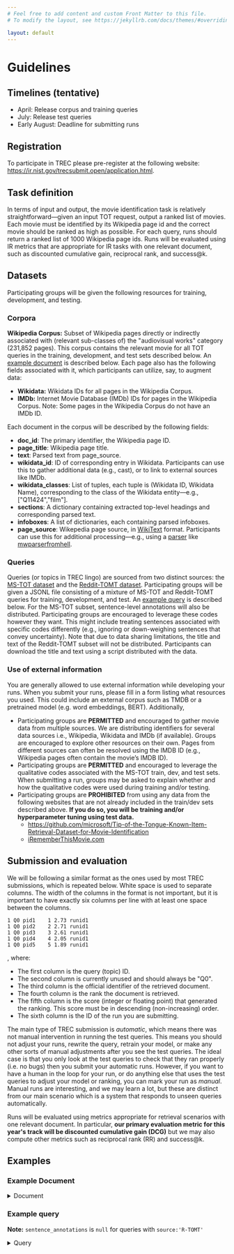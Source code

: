 ```yaml
---
# Feel free to add content and custom Front Matter to this file.
# To modify the layout, see https://jekyllrb.com/docs/themes/#overriding-theme-defaults

layout: default
---
```


# Guidelines

## Timelines (tentative)
* April: Release corpus and training queries
* July: Release test queries
* Early August: Deadline for submitting runs

## Registration

To participate in TREC please pre-register at the following website: <a href="https://ir.nist.gov/trecsubmit.open/application.html" target="_blank">https://ir.nist.gov/trecsubmit.open/application.html</a>.

## Task definition

In terms of input and output, the movie identification task is relatively straightforward—given an input TOT request, output a ranked list of movies.  Each movie must be identified by its Wikipedia page id and the correct movie should be ranked as high as possible.  For each query, runs should return a ranked list of 1000 Wikipedia page ids.  Runs will be evaluated using IR metrics that are appropriate for IR tasks with one relevant document, such as discounted cumulative gain, reciprocal rank, and success@k.

## Datasets

Participating groups will be given the following resources for training, development, and testing.

### Corpora

**Wikipedia Corpus:** Subset of Wikipedia pages directly or indirectly associated with (relevant sub-classes of) the "audiovisual works" category (231,852 pages). This corpus contains the relevant movie for all TOT queries in the training, development, and test sets described below. An [example document](#example-document) is described below. Each page also has the following fields associated with it, which participants can utilize, say, to augment data: 
- **Wikidata:** Wikidata IDs for all pages in the Wikipedia Corpus.
- **IMDb:** Internet Movie Database (IMDb) IDs for pages in the Wikipedia Corpus. Note: Some pages in the Wikipedia Corpus do not have an IMDb ID.

Each document in the corpus will be described by the following fields:
- **doc_id**: The primary identifier, the Wikipedia page ID.
- **page_title**: Wikipedia page title.
- **text**: Parsed text from page_source.
- **wikidata_id**: ID of corresponding entry in Wikidata. Participants can use this to gather additional data (e.g., cast), or to link to external sources like IMDb.
- **wikidata_classes**: List of tuples, each tuple is (Wikidata ID, Wikidata Name), corresponding to the class of the Wikidata entity—e.g., ["Q11424","film"].
- **sections**: A dictionary containing extracted top-level headings and corresponding parsed text.
- **infoboxes**: A list of dictionaries, each containing parsed infoboxes.
- **page_source**: Wikepedia page source, in <a href="https://en.wikipedia.org/wiki/Help:Wikitext" target="_blank">WikiText</a> format. Participants can use this for additional processing—e.g., using a <a href="https://www.mediawiki.org/wiki/Alternative_parsers" target="_blank">parser</a> like <a href="https://mwparserfromhell.readthedocs.io/en/latest/" target="_blank">mwparserfromhell</a>.

### Queries

Queries (or topics in TREC lingo) are sourced from two distinct sources: the <a href="https://github.com/microsoft/Tip-of-the-Tongue-Known-Item-Retrieval-Dataset-for-Movie-Identification" target="_blank">MS-TOT dataset</a> and the <a href="https://dl.acm.org/doi/abs/10.1145/3488560.3498421" target="_blank">Reddit-TOMT dataset</a>. Participating groups will be given a JSONL file consisting of a mixture of MS-TOT and Reddit-TOMT queries for training, development, and test. An [example query](#example-query) is described below. For the MS-TOT subset, sentence-level annotations will also be distributed. Participating groups are encouraged to leverage these codes however they want. This might include treating sentences associated with specific codes differently (e.g., ignoring or down-weighing sentences that convey uncertainty). Note that due to data sharing limitations, the title and text of the Reddit-TOMT subset will not be distributed. Participants can download the title and text using a script distributed with the data.

[//]: # (Participants will be provided the following query sets as part of this year's track.)
[//]: # (- Train: 150 MS-TOT queries and 9000 Reddit-TOMT queries.)
[//]: # (- Dev: 150 MS-TOT queries and 1000 Reddit-TOMT queries.)
[//]: # (- Test: 150 MS-TOT queries and 1000 Reddit-TOMT queries.)

### Use of external information

You are generally allowed to use external information while developing your runs. When you submit your runs, please fill in a form listing what resources you used.
This could include an external corpus such as TMDB or a pretrained model (e.g. word embeddings, BERT). Additionally,
- Participating groups  are **PERMITTED** and encouraged to gather movie data from multiple sources. We are distributing identifiers for several data sources i.e., Wikipedia, Wikidata and IMDb (if available). Groups are encouraged to explore other resources on their own. Pages from different sources can often be resolved using the IMDB ID (e.g., Wikipedia pages often contain the movie’s IMDB ID).
- Participating groups are **PERMITTED** and encouraged to leverage the qualitative codes associated with the MS-TOT train, dev, and test sets. When submitting a run, groups may be asked to explain whether and how the qualitative codes were used during training and/or testing.
- Participating groups are **PROHIBITED** from using any data from the following websites that are not already included in the train/dev sets described above. **If you do so, you will be training and/or hyperparameter tuning using test data.**
    - <a href="https://github.com/microsoft/Tip-of-the-Tongue-Known-Item-Retrieval-Dataset-for-Movie-Identification" target="_blank">https://github.com/microsoft/Tip-of-the-Tongue-Known-Item-Retrieval-Dataset-for-Movie-Identification</a>
    - <a href="https://irememberthismovie.com/" target="_blank">iRememberThisMovie.com</a>
  

## Submission and evaluation

We will be following a similar format as the ones used by most TREC submissions, which is repeated below. White space is used to separate columns. The width of the columns in the format is not important, but it is important to have exactly six columns per line with at least one space between the columns.

```text
1 Q0 pid1    1 2.73 runid1
1 Q0 pid2    2 2.71 runid1
1 Q0 pid3    3 2.61 runid1
1 Q0 pid4    4 2.05 runid1
1 Q0 pid5    5 1.89 runid1
```

, where:

* The first column is the query (topic) ID.
* The second column is currently unused and should always be "Q0".
* The third column is the official identifier of the retrieved document.
* The fourth column is the rank the document is retrieved.
* The fifth column is the score (integer or floating point) that generated the ranking. This score must be in descending (non-increasing) order.
* The sixth column is the ID of the run you are submitting.

The main type of TREC submission is *automatic*, which means there was not manual intervention in running the test queries. This means you should not adjust your runs, rewrite the query, retrain your model, or make any other sorts of manual adjustments after you see the test queries. The ideal case is that you only look at the test queries to check that they ran properly (i.e. no bugs) then you submit your automatic runs. However, if you want to have a human in the loop for your run, or do anything else that uses the test queries to adjust your model or ranking, you can mark your run as *manual*. Manual runs are interesting, and we may learn a lot, but these are distinct from our main scenario which is a system that responds to unseen queries automatically.

Runs will be evaluated using metrics appropriate for retrieval scenarios with one relevant document. In particular, **our primary evaluation metric for this year's track will be discounted cumulative gain (DCG)** but we may also compute other metrics such as reciprocal rank (RR) and success@k.

## Examples

### Example Document

<details><summary>Document</summary>

```json
{
  "page_title": "Actrius",
  "page_source": "{{Use dmy dates|date=March 2021}}\n{{Infobox film\n| name           = Actresses\n| image          = Actrius film poster.jpg\n| alt            = \n| caption        = Catalan language film poster\n| native_name      = ([[Catalan language|Catalan]]: '''''Actrius''''')\n| director       = [[Ventura Pons]]\n| producer       = Ventura Pons\n| writer         = [[Josep Maria Benet i Jornet]]\n| screenplay     = Ventura Pons\n| story          = \n| based_on       = {{based on|(stage play) ''E.R.''|Josep Maria Benet i Jornet}}\n| starring       = {{ubl|[[N\u00faria Espert]]|[[Rosa Maria Sard\u00e0]]|[[Anna Lizaran]]|[[Merc\u00e8 Pons]]}}\n| narrator       = <!-- or: |narrators = -->\n| music          = Carles Cases\n| cinematography = Tom\u00e0s Pladevall\n| editing        = Pere Abadal\n| production_companies = {{ubl|[[Canal+|Canal+ Espa\u00f1a]]|Els Films de la Rambla S.A.|[[Generalitat de Catalunya|Generalitat de Catalunya - Departament de Cultura]]|[[Televisi\u00f3n Espa\u00f1ola]]}}\n| distributor    = [[Buena Vista International]]\n| released       = {{film date|df=yes|1997|1|17|[[Spain]]}}\n| runtime        = 100 minutes\n| country        = Spain\n| language       = Catalan\n| budget         = \n| gross          = <!--(please use condensed and rounded values, e.g. \"\u00a311.6 million\" not \"\u00a311,586,221\")-->\n}}\n\n'''''Actresses''''' ([[Catalan language|Catalan]]: '''''Actrius''''') is a 1997 [[Catalan language]] Spanish drama film produced and directed by [[Ventura Pons]] and based on the award-winning stage play ''E.R.'' by [[Josep Maria Benet i Jornet]]. The film has no male actors, with all roles played by females.<ref name=\"El Pais\">{{cite news|last1=Torres|first1=Rosanna|title='E. R', de Benet i Jornet, es llevada al cine y al teatro|url=http://elpais.com/diario/1996/10/15/cultura/845330405_850215.html|access-date=2015-12-21|lang=es|work=[[El Pa\u00eds]]|date=1996-10-15|archive-url=https://web.archive.org/web/20121014165502/http://elpais.com/diario/1996/10/15/cultura/845330405_850215.html|archive-date=2012-10-14}}</ref> The film was produced in 1996. <ref>{{cite web |title=Actrius |url=https://www.bcncatfilmcommission.com/en/films/actrius|lang=en|website=Barcelona Film Commission |access-date=2021-05-13|archive-url=https://web.archive.org/web/20210513150105/https://www.bcncatfilmcommission.com/en/films/actrius|archive-date=2021-05-13|url-status=live}}</ref>\n\n== Synopsis ==\nIn order to prepare herself to play a role commemorating the life of legendary actress Empar Ribera, young actress ([[Merc\u00e8 Pons]]) interviews three established actresses who had been the Ribera's pupils: the international diva Gl\u00f2ria Marc ([[N\u00faria Espert]]), the television star Assumpta Roca ([[Rosa Maria Sard\u00e0]]), and dubbing director Maria Caminal ([[Anna Lizaran]]).<ref name=SFF>{{cite web | url=http://www.stockholmfilmfestival.se/en/festival/1997/film/actrius | title=Actrius |lang=en|publisher=[[Stockholm International Film Festival]] |date=1997 | access-date=2015-12-21|archive-url=https://web.archive.org/web/20151222175333/http://www.stockholmfilmfestival.se/en/festival/1997/film/actrius|archive-date=2015-12-22|url-status=dead }}</ref>\n\n== Cast ==\n* [[N\u00faria Espert]] as Gl\u00f2ria Marc\n* [[Rosa Maria Sard\u00e0]] as Assumpta Roca\n* [[Anna Lizaran]] as Maria Caminal\n* [[Merc\u00e8 Pons]] as Estudiant\n\n== Recognition ==\n\n=== Screenings ===\n''Actrius'' screened in 2001 at the [[Grauman's Egyptian Theatre]] in an [[American Cinematheque]] retrospective of the works of its director. The film had first screened at the same location in 1998.<ref name=\"LA Times\">{{cite news|last1=THomas|first1=Kevin|title=Sometimes, the World Gets in the Way|url=http://articles.latimes.com/2001/mar/01/entertainment/ca-31570|lang=en|access-date=2015-12-21|newspaper=[[Los Angeles Times]]|date=2001-03-01|archive-url=https://web.archive.org/web/20121221084433/http://articles.latimes.com/2001/mar/01/entertainment/ca-31570|archive-date=2012-12-21|url-status=live}}</ref> It was also shown at the 1997 [[Stockholm International Film Festival]].<ref name=SFF />\n\n=== Reception ===\nIn ''Movie - Film - Review'', Christopher Tookey wrote that though the actresses were \"competent in roles that may have some reference to their own careers\", the film \"is visually unimaginative, never escapes its stage origins, and is almost totally lacking in revelation or surprising incident\".<ref name=Tookey/> Noting that there were \"occasional, refreshing moments of intergenerational bitchiness\", they did not \"justify comparisons to ''[[All About Eve]]''\", and were \"insufficiently different to deserve critical parallels with ''[[Rashomon]]''\".<ref name=Tookey/> He also wrote that ''[[The Guardian]]'' called the film a \"slow, stuffy chamber-piece\", and that ''[[The Evening Standard]]'' stated the film's \"best moments exhibit the bitchy tantrums seething beneath the threesome's composed veneers\".<ref name=Tookey>{{cite web|last1=Tookey|first1=Chris|title=review: Actresses / Actrius / Actrices|url=http://www.movie-film-review.com/devFilm.asp?ID=12423|lang=en|publisher=Movie - Film - Review|access-date=2015-12-21|archive-url=https://web.archive.org/web/20120501211137/http://www.movie-film-review.com/devFilm.asp?ID=12423|archive-date=2012-05-01|url-status=dead}}</ref> [[MRQE]] wrote \"This cinematic adaptation of a theatrical work is true to the original, but does not stray far from a theatrical rendering of the story.\"<ref name=MRQE>{{cite web|last1=staff|title=Actrius (1997)|url=http://www.mrqe.com/movie_reviews/actrius-m100030469|lang=en|publisher=[[MRQE]]|access-date=2015-12-21|archive-url=https://web.archive.org/web/20151222150358/http://www.mrqe.com/movie_reviews/actrius-m100030469|archive-date=2015-12-22}}</ref>\n\n=== Awards and nominations ===\n* 1997, won 'Best Catalan Film' at [[Butaca Awards]] for [[Ventura Pons]]\n* 1997, won 'Best Catalan Film Actress' at Butaca Awards, shared by [[N\u00faria Espert]], [[Rosa Maria Sard\u00e0]], [[Anna Lizaran]], and [[Merc\u00e8 Pons]]\n* 1998, nominated for 'Best Screenplay' at [[Goya Awards]], shared by [[Josep Maria Benet i Jornet]] and Ventura Pons\n\n== References ==\n{{reflist}}\n\n== External links ==\n* {{IMDb title|0115462|Actresses}}\n* {{official website|https://web.archive.org/web/20090217140746/http://venturapons.com/filmografia/actrices.html}} [[Wayback Machine|as archived 17 February 2009]] (Spanish)\n\n[[Category:1997 films]]\n[[Category:1997 drama films]]\n[[Category:Catalan-language films]]\n[[Category:Films set in Barcelona]]\n[[Category:Films directed by Ventura Pons]]\n[[Category:Spanish drama films]]\n[[Category:1990s Spanish films]]",
  "wikidata_id": "Q2823770",
  "wikidata_classes": [
    [
      "Q11424",
      "film"
    ]
  ],
  "text": "Actresses (Catalan: Actrius) is a 1997 Catalan language Spanish drama film produced and directed by Ventura Pons and based on the award-winning stage play \"E.R.\" by Josep Maria Benet i Jornet. The film has no male actors, with all roles played by females. The film was produced in 1996. \nSynopsis.\nIn order to prepare herself to play a role commemorating the life of legendary actress Empar Ribera, young actress (Merc\u00e8 Pons) interviews three established actresses who had been the Ribera's pupils: the international diva Gl\u00f2ria Marc (N\u00faria Espert), the television star Assumpta Roca (Rosa Maria Sard\u00e0), and dubbing director Maria Caminal (Anna Lizaran).\nRecognition.\nScreenings.\n\"Actrius\" screened in 2001 at the Grauman's Egyptian Theatre in an American Cinematheque retrospective of the works of its director. The film had first screened at the same location in 1998. It was also shown at the 1997 Stockholm International Film Festival.\nReception.\nIn \"Movie - Film - Review\", Christopher Tookey wrote that though the actresses were \"competent in roles that may have some reference to their own careers\", the film \"is visually unimaginative, never escapes its stage origins, and is almost totally lacking in revelation or surprising incident\". Noting that there were \"occasional, refreshing moments of intergenerational bitchiness\", they did not \"justify comparisons to \"All About Eve\"\", and were \"insufficiently different to deserve critical parallels with \"Rashomon\"\". He also wrote that \"The Guardian\" called the film a \"slow, stuffy chamber-piece\", and that \"The Evening Standard\" stated the film's \"best moments exhibit the bitchy tantrums seething beneath the threesome's composed veneers\". MRQE wrote \"This cinematic adaptation of a theatrical work is true to the original, but does not stray far from a theatrical rendering of the story.\"",
  "sections": {
    "abstract": "Actresses (Catalan: Actrius) is a 1997 Catalan language Spanish drama film produced and directed by Ventura Pons and based on the award-winning stage play \"E.R.\" by Josep Maria Benet i Jornet. The film has no male actors, with all roles played by females. The film was produced in 1996. ",
    "synopsis": "Synopsis.\nIn order to prepare herself to play a role commemorating the life of legendary actress Empar Ribera, young actress (Merc\u00e8 Pons) interviews three established actresses who had been the Ribera's pupils: the international diva Gl\u00f2ria Marc (N\u00faria Espert), the television star Assumpta Roca (Rosa Maria Sard\u00e0), and dubbing director Maria Caminal (Anna Lizaran).",
    "recognition": "Recognition.\nScreenings.\n\"Actrius\" screened in 2001 at the Grauman's Egyptian Theatre in an American Cinematheque retrospective of the works of its director. The film had first screened at the same location in 1998. It was also shown at the 1997 Stockholm International Film Festival.\nReception.\nIn \"Movie - Film - Review\", Christopher Tookey wrote that though the actresses were \"competent in roles that may have some reference to their own careers\", the film \"is visually unimaginative, never escapes its stage origins, and is almost totally lacking in revelation or surprising incident\". Noting that there were \"occasional, refreshing moments of intergenerational bitchiness\", they did not \"justify comparisons to \"All About Eve\"\", and were \"insufficiently different to deserve critical parallels with \"Rashomon\"\". He also wrote that \"The Guardian\" called the film a \"slow, stuffy chamber-piece\", and that \"The Evening Standard\" stated the film's \"best moments exhibit the bitchy tantrums seething beneath the threesome's composed veneers\". MRQE wrote \"This cinematic adaptation of a theatrical work is true to the original, but does not stray far from a theatrical rendering of the story.\"",
    "screenings": "Screenings.\n\"Actrius\" screened in 2001 at the Grauman's Egyptian Theatre in an American Cinematheque retrospective of the works of its director. The film had first screened at the same location in 1998. It was also shown at the 1997 Stockholm International Film Festival.",
    "reception": "Reception.\nIn \"Movie - Film - Review\", Christopher Tookey wrote that though the actresses were \"competent in roles that may have some reference to their own careers\", the film \"is visually unimaginative, never escapes its stage origins, and is almost totally lacking in revelation or surprising incident\". Noting that there were \"occasional, refreshing moments of intergenerational bitchiness\", they did not \"justify comparisons to \"All About Eve\"\", and were \"insufficiently different to deserve critical parallels with \"Rashomon\"\". He also wrote that \"The Guardian\" called the film a \"slow, stuffy chamber-piece\", and that \"The Evening Standard\" stated the film's \"best moments exhibit the bitchy tantrums seething beneath the threesome's composed veneers\". MRQE wrote \"This cinematic adaptation of a theatrical work is true to the original, but does not stray far from a theatrical rendering of the story.\""
  },
  "infoboxes": [
    {
      "name": "film",
      "params": {
        "name": "Actresses",
        "image": "Actrius film poster.jpg",
        "alt": "",
        "caption": "Catalan language film poster",
        "native_name": "([[Catalan language|Catalan]]: '''''Actrius''''')",
        "director": "[[Ventura Pons]]",
        "producer": "Ventura Pons",
        "writer": "[[Josep Maria Benet i Jornet]]",
        "screenplay": "Ventura Pons",
        "story": "",
        "based_on": "{{based on|(stage play) ''E.R.''|Josep Maria Benet i Jornet}}",
        "starring": "{{ubl|[[N\u00faria Espert]]|[[Rosa Maria Sard\u00e0]]|[[Anna Lizaran]]|[[Merc\u00e8 Pons]]}}",
        "narrator": "<!-- or: |narrators = -->",
        "music": "Carles Cases",
        "cinematography": "Tom\u00e0s Pladevall",
        "editing": "Pere Abadal",
        "production_companies": "{{ubl|[[Canal+|Canal+ Espa\u00f1a]]|Els Films de la Rambla S.A.|[[Generalitat de Catalunya|Generalitat de Catalunya - Departament de Cultura]]|[[Televisi\u00f3n Espa\u00f1ola]]}}",
        "distributor": "[[Buena Vista International]]",
        "released": "{{film date|df=yes|1997|1|17|[[Spain]]}}",
        "runtime": "100 minutes",
        "country": "Spain",
        "language": "Catalan",
        "budget": "",
        "gross": "<!--(please use condensed and rounded values, e.g. \"\u00a311.6 million\" not \"\u00a311,586,221\")-->"
      }
    }
  ],
  "doc_id": "330"
}
```
</details>

### Example query

**Note:**  `sentence_annotations` is `null` for queries with `source:'R-TOMT'`

<details><summary>Query</summary>

```json
{
  "id": "763",
  "url": "https://irememberthismovie.com/super-rare-surreal-dystopian-masterpiece/",
  "domain": "movie",
  "source": "MS-TOT",
  "title": "Super Rare Surreal Dystopian Masterpiece",
  "text": "Very rare movie that is scifi/dystopian/experimental/surreal. It\u2019s like Stalker meets el Topo meets Holy Mountain meets Alphaville meets Delicatessen meets Hard to be a God, like Kurosawa, Tarkovsky, and Lynch had a kid together. It was color, possibly Russian, and I don\u2019t really remember the decade but want to say 60s or 70s, though could easily be more recent. It is VERY rare, there is only one crappy partial print of it, and that is what the youtube version is from. Lot of wide shots in a surreal wilderness, winter settings, strange bleeding saturation in some shots. Crazy costumes. Seriously one of the strangest films I\u2019ve ever seen and my favorite films are strange/weird ones. If you\u2019ve ever seen what you\u2019re thinking of on a \u201cbest weird movies\u201d or \u201cyou\u2019ve never seen this!\u201d list, that\u2019s NOT it. I don\u2019t think this film even has a cult following of ten people. It\u2019s an actual rare gem. Have been looking through selections at 366 Weird Movies and not found it yet (btw the way most of those titles are exactly the kind of not-actually-rare movies this film is definitely not).",
  "wikipedia_id": "16742289",
  "wikipedia_url": "https://en.wikipedia.org/wiki/On_the_Silver_Globe_(film)",
  "wikidata_id": "Q1988165",
  "imdb_url": "https://www.imdb.com/title/tt0093593",
  "sentence_annotations": [
    {
      "id": 1,
      "text": "Very rare movie that is scifi/dystopian/experimental/surreal.",
      "labels": {
        "opinion": false,
        "emotion": false,
        "hedging": true,
        "social": false,
        "comparison_relative": false,
        "search": false,
        "movie": {
          "music_compare": false,
          "genre_audience": false,
          "production_camera_angle": false,
          "timeframe_singular": false,
          "origin_actor": false,
          "object": false,
          "location_specific": false,
          "person_fictional": false,
          "production_visual": false,
          "scene": false,
          "negation": false,
          "production_audio": false,
          "character": false,
          "genre_traditional_tone": true,
          "release_date": false,
          "location_type": false,
          "origin_language": false,
          "origin_movie": false,
          "person_real": false,
          "plot": false,
          "quote": false,
          "category": true,
          "music_specific": false,
          "timeframe_plural": false
        },
        "context": {
          "cross_media": false,
          "physical_medium": false,
          "situational_count": false,
          "physical_user_location": false,
          "situational_evidence": false,
          "situational_witness": false,
          "temporal": false
        }
      }
    },
    {
      "id": 2,
      "text": "It\u2019s like Stalker meets el Topo meets Holy Mountain meets Alphaville meets Delicatessen meets Hard to be a God, like Kurosawa, Tarkovsky, and Lynch had a kid together.",
      "labels": {
        "opinion": false,
        "emotion": false,
        "hedging": false,
        "social": false,
        "comparison_relative": true,
        "search": false,
        "movie": {
          "music_compare": false,
          "genre_audience": false,
          "production_camera_angle": false,
          "timeframe_singular": false,
          "origin_actor": false,
          "object": false,
          "location_specific": false,
          "person_fictional": false,
          "production_visual": false,
          "scene": false,
          "negation": false,
          "production_audio": false,
          "character": false,
          "genre_traditional_tone": false,
          "release_date": false,
          "location_type": false,
          "origin_language": false,
          "origin_movie": false,
          "person_real": true,
          "plot": false,
          "quote": false,
          "category": false,
          "music_specific": false,
          "timeframe_plural": false
        },
        "context": {
          "cross_media": false,
          "physical_medium": false,
          "situational_count": false,
          "physical_user_location": false,
          "situational_evidence": false,
          "situational_witness": false,
          "temporal": false
        }
      }
    },
    {
      "id": 3,
      "text": "It was color, possibly Russian, and I don\u2019t really remember the decade but want to say 60s or 70s, though could easily be more recent.",
      "labels": {
        "opinion": false,
        "emotion": false,
        "hedging": true,
        "social": false,
        "comparison_relative": false,
        "search": false,
        "movie": {
          "music_compare": false,
          "genre_audience": false,
          "production_camera_angle": false,
          "timeframe_singular": false,
          "origin_actor": false,
          "object": false,
          "location_specific": false,
          "person_fictional": false,
          "production_visual": true,
          "scene": false,
          "negation": false,
          "production_audio": false,
          "character": false,
          "genre_traditional_tone": false,
          "release_date": true,
          "location_type": false,
          "origin_language": false,
          "origin_movie": true,
          "person_real": false,
          "plot": false,
          "quote": false,
          "category": false,
          "music_specific": false,
          "timeframe_plural": false
        },
        "context": {
          "cross_media": false,
          "physical_medium": false,
          "situational_count": false,
          "physical_user_location": false,
          "situational_evidence": false,
          "situational_witness": false,
          "temporal": false
        }
      }
    },
    {
      "id": 4,
      "text": "It is VERY rare, there is only one crappy partial print of it, and that is what the youtube version is from.",
      "labels": {
        "opinion": false,
        "emotion": false,
        "hedging": false,
        "social": false,
        "comparison_relative": false,
        "search": false,
        "movie": {
          "music_compare": false,
          "genre_audience": false,
          "production_camera_angle": false,
          "timeframe_singular": false,
          "origin_actor": false,
          "object": false,
          "location_specific": false,
          "person_fictional": false,
          "production_visual": false,
          "scene": false,
          "negation": false,
          "production_audio": false,
          "character": false,
          "genre_traditional_tone": false,
          "release_date": false,
          "location_type": false,
          "origin_language": false,
          "origin_movie": false,
          "person_real": false,
          "plot": false,
          "quote": false,
          "category": false,
          "music_specific": false,
          "timeframe_plural": false
        },
        "context": {
          "cross_media": false,
          "physical_medium": false,
          "situational_count": false,
          "physical_user_location": false,
          "situational_evidence": false,
          "situational_witness": false,
          "temporal": false
        }
      }
    },
    {
      "id": 5,
      "text": "Lot of wide shots in a surreal wilderness, winter settings, strange bleeding saturation in some shots.",
      "labels": {
        "opinion": false,
        "emotion": false,
        "hedging": false,
        "social": false,
        "comparison_relative": false,
        "search": false,
        "movie": {
          "music_compare": false,
          "genre_audience": false,
          "production_camera_angle": true,
          "timeframe_singular": false,
          "origin_actor": false,
          "object": false,
          "location_specific": false,
          "person_fictional": false,
          "production_visual": false,
          "scene": false,
          "negation": false,
          "production_audio": false,
          "character": false,
          "genre_traditional_tone": false,
          "release_date": false,
          "location_type": true,
          "origin_language": false,
          "origin_movie": false,
          "person_real": false,
          "plot": false,
          "quote": false,
          "category": false,
          "music_specific": false,
          "timeframe_plural": false
        },
        "context": {
          "cross_media": false,
          "physical_medium": false,
          "situational_count": false,
          "physical_user_location": false,
          "situational_evidence": false,
          "situational_witness": false,
          "temporal": false
        }
      }
    },
    {
      "id": 6,
      "text": "Crazy costumes.",
      "labels": {
        "opinion": false,
        "emotion": false,
        "hedging": false,
        "social": false,
        "comparison_relative": false,
        "search": false,
        "movie": {
          "music_compare": false,
          "genre_audience": false,
          "production_camera_angle": false,
          "timeframe_singular": false,
          "origin_actor": false,
          "object": true,
          "location_specific": false,
          "person_fictional": false,
          "production_visual": false,
          "scene": false,
          "negation": false,
          "production_audio": false,
          "character": false,
          "genre_traditional_tone": false,
          "release_date": false,
          "location_type": false,
          "origin_language": false,
          "origin_movie": false,
          "person_real": false,
          "plot": false,
          "quote": false,
          "category": false,
          "music_specific": false,
          "timeframe_plural": false
        },
        "context": {
          "cross_media": false,
          "physical_medium": false,
          "situational_count": false,
          "physical_user_location": false,
          "situational_evidence": false,
          "situational_witness": false,
          "temporal": false
        }
      }
    },
    {
      "id": 7,
      "text": "Seriously one of the strangest films I\u2019ve ever seen and my favorite films are strange/weird ones.",
      "labels": {
        "opinion": true,
        "emotion": false,
        "hedging": false,
        "social": false,
        "comparison_relative": false,
        "search": false,
        "movie": {
          "music_compare": false,
          "genre_audience": false,
          "production_camera_angle": false,
          "timeframe_singular": false,
          "origin_actor": false,
          "object": false,
          "location_specific": false,
          "person_fictional": false,
          "production_visual": false,
          "scene": false,
          "negation": false,
          "production_audio": false,
          "character": false,
          "genre_traditional_tone": true,
          "release_date": false,
          "location_type": false,
          "origin_language": false,
          "origin_movie": false,
          "person_real": false,
          "plot": false,
          "quote": false,
          "category": true,
          "music_specific": false,
          "timeframe_plural": false
        },
        "context": {
          "cross_media": false,
          "physical_medium": false,
          "situational_count": false,
          "physical_user_location": false,
          "situational_evidence": false,
          "situational_witness": false,
          "temporal": false
        }
      }
    },
    {
      "id": 8,
      "text": "If you\u2019ve ever seen what you\u2019re thinking of on a \u201cbest weird movies\u201d or \u201cyou\u2019ve never seen this!\u201d",
      "labels": {
        "opinion": false,
        "emotion": false,
        "hedging": false,
        "social": true,
        "comparison_relative": false,
        "search": false,
        "movie": {
          "music_compare": false,
          "genre_audience": false,
          "production_camera_angle": false,
          "timeframe_singular": false,
          "origin_actor": false,
          "object": false,
          "location_specific": false,
          "person_fictional": false,
          "production_visual": false,
          "scene": false,
          "negation": false,
          "production_audio": false,
          "character": false,
          "genre_traditional_tone": false,
          "release_date": false,
          "location_type": false,
          "origin_language": false,
          "origin_movie": false,
          "person_real": false,
          "plot": false,
          "quote": false,
          "category": false,
          "music_specific": false,
          "timeframe_plural": false
        },
        "context": {
          "cross_media": false,
          "physical_medium": false,
          "situational_count": false,
          "physical_user_location": false,
          "situational_evidence": false,
          "situational_witness": false,
          "temporal": false
        }
      }
    },
    {
      "id": 9,
      "text": "list, that\u2019s NOT it.",
      "labels": {
        "opinion": false,
        "emotion": false,
        "hedging": false,
        "social": false,
        "comparison_relative": false,
        "search": false,
        "movie": {
          "music_compare": false,
          "genre_audience": false,
          "production_camera_angle": false,
          "timeframe_singular": false,
          "origin_actor": false,
          "object": false,
          "location_specific": false,
          "person_fictional": false,
          "production_visual": false,
          "scene": false,
          "negation": false,
          "production_audio": false,
          "character": false,
          "genre_traditional_tone": false,
          "release_date": false,
          "location_type": false,
          "origin_language": false,
          "origin_movie": false,
          "person_real": false,
          "plot": false,
          "quote": false,
          "category": false,
          "music_specific": false,
          "timeframe_plural": false
        },
        "context": {
          "cross_media": false,
          "physical_medium": false,
          "situational_count": false,
          "physical_user_location": false,
          "situational_evidence": false,
          "situational_witness": false,
          "temporal": false
        }
      }
    },
    {
      "id": 10,
      "text": "I don\u2019t think this film even has a cult following of ten people.",
      "labels": {
        "opinion": true,
        "emotion": false,
        "hedging": true,
        "social": false,
        "comparison_relative": false,
        "search": false,
        "movie": {
          "music_compare": false,
          "genre_audience": false,
          "production_camera_angle": false,
          "timeframe_singular": false,
          "origin_actor": false,
          "object": false,
          "location_specific": false,
          "person_fictional": false,
          "production_visual": false,
          "scene": false,
          "negation": false,
          "production_audio": false,
          "character": false,
          "genre_traditional_tone": false,
          "release_date": false,
          "location_type": false,
          "origin_language": false,
          "origin_movie": false,
          "person_real": false,
          "plot": false,
          "quote": false,
          "category": true,
          "music_specific": false,
          "timeframe_plural": false
        },
        "context": {
          "cross_media": false,
          "physical_medium": false,
          "situational_count": false,
          "physical_user_location": false,
          "situational_evidence": false,
          "situational_witness": false,
          "temporal": false
        }
      }
    },
    {
      "id": 11,
      "text": "It\u2019s an actual rare gem.",
      "labels": {
        "opinion": false,
        "emotion": false,
        "hedging": false,
        "social": false,
        "comparison_relative": false,
        "search": false,
        "movie": {
          "music_compare": false,
          "genre_audience": false,
          "production_camera_angle": false,
          "timeframe_singular": false,
          "origin_actor": false,
          "object": false,
          "location_specific": false,
          "person_fictional": false,
          "production_visual": false,
          "scene": false,
          "negation": false,
          "production_audio": false,
          "character": false,
          "genre_traditional_tone": false,
          "release_date": false,
          "location_type": false,
          "origin_language": false,
          "origin_movie": false,
          "person_real": false,
          "plot": false,
          "quote": false,
          "category": false,
          "music_specific": false,
          "timeframe_plural": false
        },
        "context": {
          "cross_media": false,
          "physical_medium": false,
          "situational_count": false,
          "physical_user_location": false,
          "situational_evidence": false,
          "situational_witness": false,
          "temporal": false
        }
      }
    },
    {
      "id": 12,
      "text": "Have been looking through selections at 366 Weird Movies and not found it yet (btw the way most of those titles are exactly the kind of not-actually-rare movies this film is definitely not).",
      "labels": {
        "opinion": false,
        "emotion": false,
        "hedging": false,
        "social": false,
        "comparison_relative": false,
        "search": true,
        "movie": {
          "music_compare": false,
          "genre_audience": false,
          "production_camera_angle": false,
          "timeframe_singular": false,
          "origin_actor": false,
          "object": false,
          "location_specific": false,
          "person_fictional": false,
          "production_visual": false,
          "scene": false,
          "negation": false,
          "production_audio": false,
          "character": false,
          "genre_traditional_tone": false,
          "release_date": false,
          "location_type": false,
          "origin_language": false,
          "origin_movie": false,
          "person_real": false,
          "plot": false,
          "quote": false,
          "category": false,
          "music_specific": false,
          "timeframe_plural": false
        },
        "context": {
          "cross_media": false,
          "physical_medium": false,
          "situational_count": false,
          "physical_user_location": false,
          "situational_evidence": false,
          "situational_witness": false,
          "temporal": false
        }
      }
    }
  ]
}
```
</details>